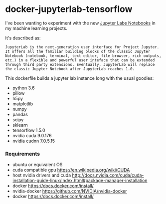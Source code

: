 # docker-jupyterlab-tensorflow

I've been wanting to experiment with the new [Jupyter Labs Notebooks](https://github.com/jupyterlab/jupyterlab) in my machine learning projects.

It's described as:

```
JupyterLab is the next-generation user interface for Project Jupyter. It offers all the familiar building blocks of the classic Jupyter Notebook (notebook, terminal, text editor, file browser, rich outputs, etc.) in a flexible and powerful user inteface that can be extended through third party extensions. Eventually, JupyterLab will replace the classic Jupyter Notebook after JupyterLab reaches 1.0.
```

This dockerfile builds a jupyter lab instance long with the usual goodies:
- python 3.6
- pillow
- h5py
- matplotlib
- numpy
- pandas
- scipy
- sklearn
- tensorflow 1.5.0
- nvidia cuda 9.0.176 
- nvidia cudnn 7.0.5.15

### Requirements
- ubuntu or equivalent OS
- cuda compatible gpu https://en.wikipedia.org/wiki/CUDA
- host nvidia drivers and cuda http://docs.nvidia.com/cuda/cuda-installation-guide-linux/index.html#package-manager-installation
- docker https://docs.docker.com/install/
- nvidia-docker https://github.com/NVIDIA/nvidia-docker
- docker https://docs.docker.com/install/

